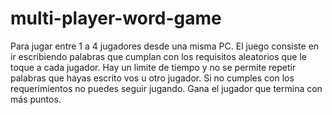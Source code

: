 # multi-player-word-game
Para jugar entre 1 a 4 jugadores desde una misma PC. El juego consiste en ir escribiendo palabras que cumplan con los requisitos aleatorios que le toque a cada jugador. Hay un limite de tiempo y no se permite repetir palabras que hayas escrito vos u otro jugador. Si no cumples con los requerimientos no puedes seguir jugando. Gana el jugador que termina con más puntos.
